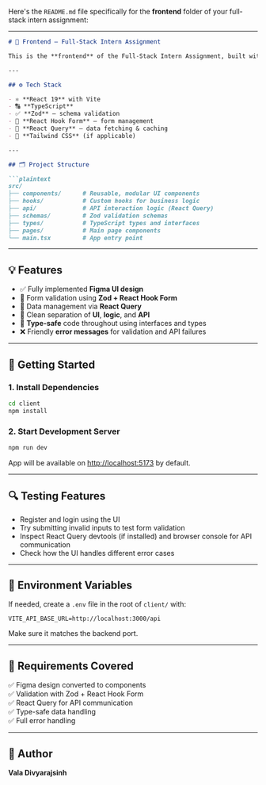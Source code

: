 Here's the `README.md` file specifically for the **frontend** folder of your full-stack intern assignment:

---

```md
# 🧩 Frontend – Full-Stack Intern Assignment

This is the **frontend** of the Full-Stack Intern Assignment, built with **React 19**, **TypeScript**, and **Vite**. It converts the provided Figma design into a fully functional, responsive UI. It includes form validation, type-safe API communication, and modern state/data management.

---

## ⚙️ Tech Stack

- ⚛️ **React 19** with Vite
- 🔠 **TypeScript**
- ✅ **Zod** – schema validation
- 📝 **React Hook Form** – form management
- 🔁 **React Query** – data fetching & caching
- 🎨 **Tailwind CSS** (if applicable)

---

## 🗂️ Project Structure

```plaintext
src/
├── components/      # Reusable, modular UI components
├── hooks/           # Custom hooks for business logic
├── api/             # API interaction logic (React Query)
├── schemas/         # Zod validation schemas
├── types/           # TypeScript types and interfaces
├── pages/           # Main page components
└── main.tsx         # App entry point
```

---

## 💡 Features

- ✅ Fully implemented **Figma UI design**
- 🔐 Form validation using **Zod + React Hook Form**
- 🔄 Data management via **React Query**
- 🧠 Clean separation of **UI**, **logic**, and **API**
- 🧾 **Type-safe** code throughout using interfaces and types
- ❌ Friendly **error messages** for validation and API failures

---

## 🚀 Getting Started

### 1. Install Dependencies

```bash
cd client
npm install
```

### 2. Start Development Server

```bash
npm run dev
```

App will be available on [http://localhost:5173](http://localhost:5173) by default.

---

## 🔍 Testing Features

- Register and login using the UI
- Try submitting invalid inputs to test form validation
- Inspect React Query devtools (if installed) and browser console for API communication
- Check how the UI handles different error cases

---

## 📁 Environment Variables

If needed, create a `.env` file in the root of `client/` with:

```env
VITE_API_BASE_URL=http://localhost:3000/api
```

Make sure it matches the backend port.

---

## 📌 Requirements Covered

✅ Figma design converted to components  
✅ Validation with Zod + React Hook Form  
✅ React Query for API communication  
✅ Type-safe data handling  
✅ Full error handling  

---

## 👤 Author

**Vala Divyarajsinh**  
